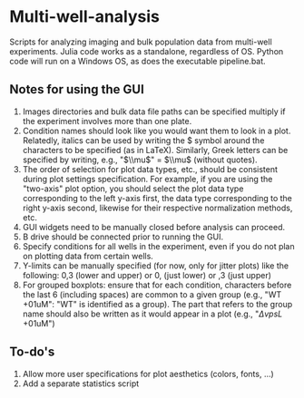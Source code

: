 # Multi-well-analysis
Scripts for analyzing imaging and bulk population data from multi-well experiments. Julia code works as a standalone, regardless of OS. Python code will run on a Windows OS, as does the executable pipeline.bat. 

## Notes for using the GUI
1. Images directories and bulk data file paths can be specified multiply if the experiment involves more than one plate. 
2. Condition names should look like you would want them to look in a plot. Relatedly, italics can be used by writing the $ symbol around the characters to be specified (as in LaTeX). Similarly, Greek letters can be specified by writing, e.g., "$\\mu$" = $\\mu$ (without quotes).
3. The order of selection for plot data types, etc., should be consistent during plot settings specification. For example, if you are using the "two-axis" plot option, you should select the plot data type corresponding to the left y-axis first, the data type corresponding to the right y-axis second, likewise for their respective normalization methods, etc.
4. GUI widgets need to be manually closed before analysis can proceed.
5. B drive should be connected prior to running the GUI.
6. Specify conditions for all wells in the experiment, even if you do not plan on plotting data from certain wells.
7. Y-limits can be manually specified (for now, only for jitter plots) like the following: 0,3 (lower and upper) or 0, (just lower) or ,3 (just upper)
8. For grouped boxplots: ensure that for each condition, characters before the last 6 (including spaces) are common to a given group (e.g., "WT +01uM": "WT" is identified as a group). The part that refers to the group name should also be written as it would appear in a plot (e.g., "$\Delta vpsL$ +01uM")  

## To-do's
1. Allow more user specifications for plot aesthetics (colors, fonts, ...)
2. Add a separate statistics script
